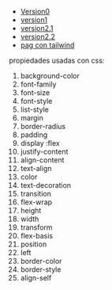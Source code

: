 - [Version0](https://joeljnq.github.io/v0/index.html)
- [version1](https://joeljnq.github.io/v1/index.html)
- [version2.1](https://joeljnq.github.io/v2.1/index.html)
- [version2.2](https://joeljnq.github.io/v2.2/index.html)
- [pag con tailwind](https://joeljnq.github.io/tailwind/index.html)

propiedades usadas con css:
1. background-color
2. font-family
3. font-size
4. font-style
5. list-style
6. margin
7. border-radius
8. padding
9. display :flex
10. justify-content
11. align-content
12. text-align
13. color
14. text-decoration
15. transition
16. flex-wrap
17. height
18. width
19. transform
20. flex-basis
21. position
22. left
23. border-color
24. border-style
25. align-self

